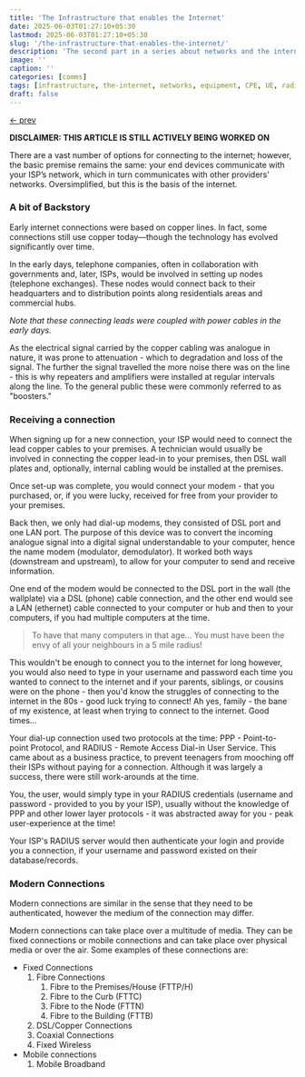 ```yaml
---
title: 'The Infrastructure that enables the Internet'
date: 2025-06-03T01:27:10+05:30
lastmod: 2025-06-03T01:27:10+05:30
slug: '/the-infrastructure-that-enables-the-internet/'
description: 'The second part in a series about networks and the internet: how the internet works.'
image: ''
caption: ''
categories: [comms]
tags: [infrastructure, the-internet, networks, equipment, CPE, UE, radius, authentication, synchronization]
draft: false
---
```


[&larr; prev](/posts/communications/communications-networks-and-the-internet/)

**DISCLAIMER: THIS ARTICLE IS STILL ACTIVELY BEING WORKED ON**

There are a vast number of options for connecting to the internet; however, the basic premise remains the same: your end devices communicate with your ISP’s network, which in turn communicates with other providers’ networks. Oversimplified, but this is the basis of the internet.

### A bit of Backstory

Early internet connections were based on copper lines. In fact, some connections still use copper today—though the technology has evolved significantly over time.

In the early days, telephone companies, often in collaboration with governments and, later, ISPs, would be involved in setting up nodes (telephone exchanges). These nodes would connect back to their headquarters and to distribution points along residentials areas and commercial hubs. 

*Note that these connecting leads were coupled with power cables in the early days.*

As the electrical signal carried by the copper cabling was analogue in nature, it was prone to attenuation - which to degradation and loss of the signal. The further the signal travelled the more noise there was on the line - this is why repeaters and amplifiers were installed at regular intervals along the line. To the general public these were commonly referred to as "boosters."

### Receiving a connection

When signing up for a new connection, your ISP would need to connect the lead copper cables to your premises. A technician would usually be involved in connecting the copper lead-in to your premises, then DSL wall plates and, optionally, internal cabling would be installed at the premises.

Once set-up was complete, you would connect your modem - that you purchased, or, if you were lucky, received for free from your provider to your premises.

Back then, we only had dial-up modems, they consisted of DSL port and one LAN port. The purpose of this device was to convert the incoming analogue signal into a digital signal understandable to your computer, hence the name modem (modulator, demodulator). It worked both ways (downstream and upstream), to allow for your computer to send and receive information. 

One end of the modem would be connected to the DSL port in the wall (the wallplate) via a DSL (phone) cable connection, and the other end would see a LAN (ethernet) cable connected to your computer or hub and then to your computers, if you had multiple computers at the time.

> To have that many computers in that age... You must have been the envy of all your neighbours in a 5 mile radius!

This wouldn't be enough to connect you to the internet for long however, you would also need to type in your username and password each time you wanted to connect to the internet and if your parents, siblings, or cousins were on the phone - then you'd know the struggles of connecting to the internet in the 80s - good luck trying to connect! Ah yes, family - the bane of my existence, at least when trying to connect to the internet. Good times...

Your dial-up connection used two protocols at the time: PPP - Point-to-point Protocol, and RADIUS - Remote Access Dial-in User Service. This came about as a business practice, to prevent teenagers from mooching off their ISPs without paying for a connection. Although it was largely a success, there were still work-arounds at the time.

You, the user, would simply type in your RADIUS credentials (username and password - provided to you by your ISP), usually without the knowledge of PPP and other lower layer protocols - it was abstracted away for you - peak user-experience at the time!

Your ISP's RADIUS server would then authenticate your login and provide you a connection, if your username and password existed on their database/records.

### Modern Connections

Modern connections are similar in the sense that they need to be authenticated, however the medium of the connection may differ.

Modern connections can take place over a multitude of media. They can be fixed connections or mobile connections and can take place over physical media or over the air. Some examples of these connections are:
- Fixed Connections
  1. Fibre Connections
      1. Fibre to the Premises/House (FTTP/H)
      2. Fibre to the Curb (FTTC)
      3. Fibre to the Node (FTTN)
      4. Fibre to the Building (FTTB)
  2. DSL/Copper Connections
  3. Coaxial Connections
  4. Fixed Wireless
- Mobile connections
  1. Mobile Broadband
